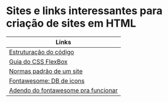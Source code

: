 # Sites e links interessantes para criação de sites em HTML

| Links |
| ------------- |
| [Estruturação do código](https://codeshare.io/1008)
| [Guia do CSS FlexBox](https://css-tricks.com/snippets/css/a-guide-to-flexbox/)
| [Normas padrão de um site](https://necolas.github.io/normalize.css/8.0.1/normalize.css)
| [Fontawesome: DB de icons](https://fontawesome.com/icons/thumbs-up?f=classic&s=solid)
| [Adendo do fontawesome pra funcionar](https://cdnjs.com/libraries/font-awesome)


